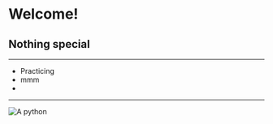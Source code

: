 # Welcome!

## Nothing special
----

* Practicing
* mmm
* 

----





![A python](https://cdn.britannica.com/57/159857-050-BEDD9461/python-ball.jpg)
